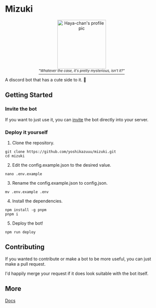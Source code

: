 # Mizuki

<p align="center">
  <img height="160px" src="https://cdn.discordapp.com/avatars/1071942056047554670/6b68550a4f1e065ac5092a7b57c9d415.webp?size=512" alt="Haya-chan's profile pic"/>
  <br>
  <a href="https://www.sekaipedia.org/wiki/Akiyama_Mizuki"><i><sup>"Whatever the case, it's pretty mysterious, isn't it?"</sup></i></a>
</p>

A discord bot that has a cute side to it. 🎀

## Getting Started

### Invite the bot

If you want to just use it, you can [invite](https://discord.com/api/oauth2/authorize?client_id=1071942056047554670&permissions=277028587520&scope=bot%20applications.commands) the bot directly into your server.

### Deploy it yourself

1. Clone the repository.

```
git clone https://github.com/yoshikazuuu/mizuki.git
cd mizuki
```

2. Edit the config.example.json to the desired value.

```
nano .env.example
```

3. Rename the config.example.json to config.json.

```
mv .env.example .env
```

4. Install the dependencies.

```
npm install -g pnpm
pnpm i
```

5. Deploy the bot!

```
npm run deploy
```

## Contributing

If you wanted to contribute or make a bot to be more useful, you can just make a pull request.

I'd happily merge your request if it does look suitable with the bot itself.

## More

[Docs](https://mizuki.yoshi.moe)
